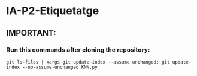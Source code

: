 # IA-P2-Etiquetatge

## IMPORTANT:
### Run this commands after cloning the repository:
`git ls-files | xargs git update-index --assume-unchanged; git update-index --no-assume-unchanged KNN.py`
